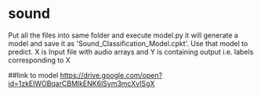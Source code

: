 # sound
Put all the files into same folder and execute model.py it will generate a model and save it as 'Sound_Classification_Model.cpkt'.
Use that model to predict.
X is Input file with audio arrays and Y is containing output i.e. labels corresponding to X

##link to model
https://drive.google.com/open?id=1zkElWOBqarCBMlkENK6lSym3mcXvISgX
